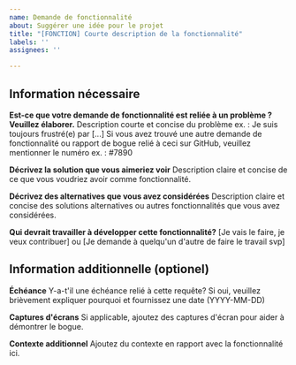 ```yaml
---
name: Demande de fonctionnalité
about: Suggérer une idée pour le projet
title: "[FONCTION] Courte description de la fonctionnalité"
labels: ''
assignees: ''

---
```


## Information nécessaire

**Est-ce que votre demande de fonctionnalité est reliée à un problème ? Veuillez élaborer.**
Description courte et concise du problème ex. : Je suis toujours frustré(e) par [...]
Si vous avez trouvé une autre demande de fonctionnalité ou rapport de bogue relié à ceci sur GitHub, veuillez mentionner le numéro ex. : #7890

**Décrivez la solution que vous aimeriez voir**
Description claire et concise de ce que vous voudriez avoir comme fonctionnalité.

**Décrivez des alternatives que vous avez considérées**
Description claire et concise des solutions alternatives ou autres fonctionnalités que vous avez considérées.

**Qui devrait travailler à développer cette fonctionnalité?**
[Je vais le faire, je veux contribuer] ou [Je demande à quelqu'un d'autre de faire le travail svp]

## Information additionnelle (optionel)

**Échéance**
Y-a-t'il une échéance relié à cette requête? Si oui, veuillez brièvement expliquer pourquoi et fournissez une date (YYYY-MM-DD)

**Captures d'écrans**
Si applicable, ajoutez des captures d'écran pour aider à démontrer le bogue.

**Contexte additionnel**
Ajoutez du contexte en rapport avec la fonctionnalité ici.
